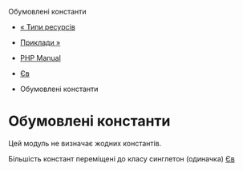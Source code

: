 Обумовлені константи

-   [« Типи ресурсів](ev.resources.html)
    
-   [Приклади »](ev.examples.html)
    
-   [PHP Manual](index.html)
    
-   [Єв](book.ev.html)
    
-   Обумовлені константи
    

# Обумовлені константи

Цей модуль не визначає жодних константів.

Більшість констант переміщені до класу синглетон (одиначка) [Єв](class.ev.html)